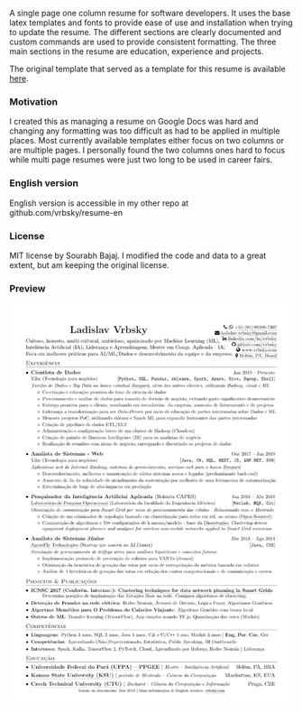 A single page one column resume for software developers. It uses the base latex templates and fonts to provide ease of use and installation when trying to update the resume. The different sections are clearly documented and custom commands are used to provide consistent formatting. The three main sections in the resume are education, experience and projects.

The original template that served as a template for this resume is available [here](https://github.com/sb2nov/resume).


### Motivation

I created this as managing a resume on Google Docs was hard and changing any formatting was too difficult as had to be applied in multiple places. Most currently available templates either focus on two columns or are multiple pages. I personally found the two columns ones hard to focus while multi page resumes were just two long to be used in career fairs.


### English version
English version is accessible in my other repo at github.com/vrbsky/resume-en


### License

MIT license by Sourabh Bajaj. I modified the code and data to a great extent, but am keeping the original license.


### Preview

![Resume Screenshot](/Vrbsky_curriculo_preview.png)
